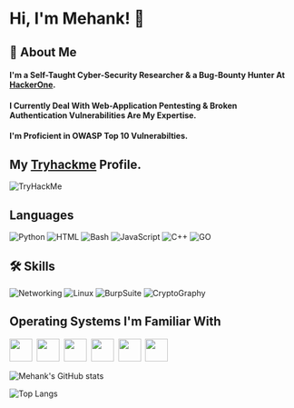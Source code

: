 # Hi, I'm Mehank! 👋

## 🚀 About Me
#### I'm a Self-Taught Cyber-Security Researcher & a Bug-Bounty Hunter At [HackerOne](https://www.hackerone.com/).
#### I Currently Deal With Web-Application Pentesting & Broken Authentication Vulnerabilities Are My Expertise.
#### I'm Proficient in OWASP Top 10 Vulnerabilties.


## My [Tryhackme](https://tryhackme.com/p/Mk617) Profile.
<img src="https://tryhackme-badges.s3.amazonaws.com/Mk617.png" alt="TryHackMe">


## Languages
![Python](https://img.shields.io/badge/-Python-3776AB?&logo=python&logoColor=white&style=plastic&logoWidth=20)
![HTML](https://img.shields.io/badge/-HTML-E34F26?&logo=HTML5&logoColor=white&style=plastic&logoWidth=20)
![Bash](https://img.shields.io/badge/-Bash%20Scripting-4EAA25?logo=GNUBASH&logoColor=white&style=plastic&logoWidth=20)
![JavaScript](https://img.shields.io/badge/-JavaScript-F7DF1E?logo=JavaScript&logoColor=white&style=plastic&logoWidth=20)
![C++](https://img.shields.io/badge/-C++-00599C?logo=c%2b%2b&logoColor=white&style=plastic&logoWidth=20)
![GO](https://img.shields.io/badge/-Go-00ADD8?logo=go&logoColor=white&style=plastic&logoWidth=20)



## 🛠 Skills

![Networking](https://img.shields.io/badge/-Networking-blue?style=plastic)
![Linux](https://img.shields.io/badge/%20-Linux-black?style=plastic)
![BurpSuite](https://img.shields.io/badge/%20-BurpSuite-orange?style=plastic)
![CryptoGraphy](https://img.shields.io/badge/%20-Cryptography-lightgrey?style=plastic)

## Operating Systems I'm Familiar With

<img src ="https://user-images.githubusercontent.com/70057473/196029766-3e5ca608-48b3-4571-8a69-fd379ff2af2f.jpg" image height = "40">&nbsp;
<img src = "https://user-images.githubusercontent.com/70057473/196029889-d545acf6-a5da-4838-b40f-633c23f27efc.jpg" image height = "40">&nbsp;
<img src = "https://user-images.githubusercontent.com/70057473/196030040-6c63ade1-3250-4fda-95a8-3cc63b592623.jpg" image height  = "40">&nbsp;
<img src = "https://user-images.githubusercontent.com/70057473/196030156-56ae66cd-eb70-4cc5-9585-b3c4f4700c74.jpg" img height = "40">&nbsp;
<img src = "https://user-images.githubusercontent.com/70057473/196030215-e6cc54cb-de32-4c02-8083-295e844f7036.jpg" image height = "40">&nbsp;
<img src = "https://user-images.githubusercontent.com/70057473/196030260-1dc56290-8ddf-48fc-8a2e-54d1ae51c390.jpg"  img height = "40">&nbsp;

![Mehank's GitHub stats](https://github-readme-stats.vercel.app/api?username=M3hank&show_icons=true&theme=tokyonight)

![Top Langs](https://github-readme-stats.vercel.app/api/top-langs/?username=m3hank&layout&theme=tokyonight)
